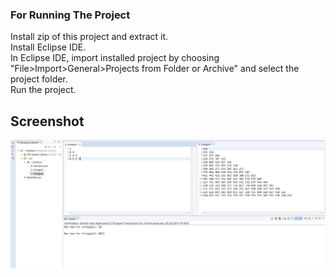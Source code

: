 ### For Running The Project
Install zip of this project and extract it.</br>
Install Eclipse IDE.</br>
In Eclipse IDE, import installed project by choosing "File>Import>General>Projects from Folder or Archive" and select the project folder.</br>
Run the project.</br>

## Screenshot
![alt text](screenshot.png)

